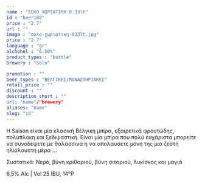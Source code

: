 ```yaml
---
name : "ΣΟΛΟ ΧΩΡΙΑΤΙΚΗ 0.33lt"
id : "beer188"
price : "2.7"
url : ""
image : "σολο-χωριατικη-033lt.jpg"
price : "2.7"
language : "gr"
alchohol : "6.50%"
product_types : "bottle"
brewery : "Solo"

promotion : ""
beer_types : "ΒΕΛΓΙΚΕΣ/ΜΟΝΑΣΤΗΡΙΑΚΕΣ"
retail_price : ""
discount : ""
description_short : ""
url: "name"/"brewery"
aliases: "name"
slug: "id"
---
```


Η Saison είναι μία κλασική Βέλγικη μπίρα, εξαιρετικά φρουτώδης, πολύπλοκη και ξεδιψαστική. Είναι μία μπίρα που πολύ ευχάριστα μπορείτε να συνοδέψετε με θαλασσινά ή να απολαύσετε μόνη της μια ζεστή ηλιόλουστη μέρα …

Συστατικά: Νερό, βύνη κριθαριού, βύνη σιταριού, λυκίσκος και μαγιά

6,5% Alc | Vol 25 IBU, 14°P